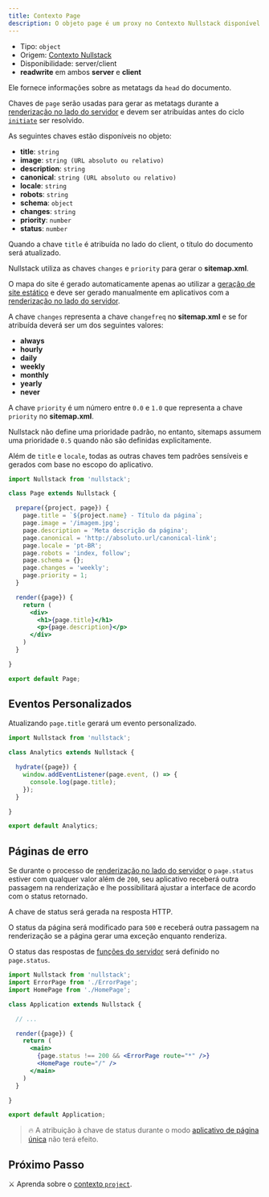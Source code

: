 ```yaml
---
title: Contexto Page
description: O objeto page é um proxy no Contexto Nullstack disponível em ambos client e server e te dá informações sobre as metatags da head do documento
---
```


- Tipo: `object`
- Origem: [Contexto Nullstack](/pt-br/contexto#----contexto-nullstack)
- Disponibilidade: server/client
- **readwrite** em ambos **server** e **client**

Ele fornece informações sobre as metatags da `head` do documento.

Chaves de `page` serão usadas para gerar as metatags durante a [renderização no lado do servidor](/pt-br/renderizando-no-servidor) e devem ser atribuídas antes do ciclo [`initiate`](/pt-br/ciclo-de-vida-full-stack) ser resolvido.

As seguintes chaves estão disponíveis no objeto:

- **title**: `string`
- **image**: `string (URL absoluto ou relativo)`
- **description**: `string`
- **canonical**: `string (URL absoluto ou relativo)`
- **locale**: `string`
- **robots**: `string`
- **schema**: `object`
- **changes**: `string`
- **priority**: `number`
- **status**: `number`

Quando a chave `title` é atribuída no lado do client, o título do documento será atualizado.

Nullstack utiliza as chaves `changes` e `priority` para gerar o **sitemap.xml**.

O mapa do site é gerado automaticamente apenas ao utilizar a [geração de site estático](/pt-br/geracao-de-sites-estaticos) e deve ser gerado manualmente em aplicativos com a [renderização no lado do servidor](/pt-br/renderizando-no-servidor).

A chave `changes` representa a chave `changefreq` no **sitemap.xml** e se for atribuída deverá ser um dos seguintes valores:

- **always**
- **hourly**
- **daily**
- **weekly**
- **monthly**
- **yearly**
- **never**

A chave `priority` é um número entre `0.0` e `1.0` que representa a chave `priority` no **sitemap.xml**.

Nullstack não define uma prioridade padrão, no entanto, sitemaps assumem uma prioridade `0.5` quando não são definidas explicitamente.

Além de `title` e `locale`, todas as outras chaves tem padrões sensíveis e gerados com base no escopo do aplicativo.

```jsx
import Nullstack from 'nullstack';

class Page extends Nullstack {

  prepare({project, page}) {
    page.title = `${project.name} - Título da página`;
    page.image = '/imagem.jpg';
    page.description = 'Meta descrição da página';
    page.canonical = 'http://absoluto.url/canonical-link';
    page.locale = 'pt-BR';
    page.robots = 'index, follow';
    page.schema = {};
    page.changes = 'weekly';
    page.priority = 1;
  }

  render({page}) {
    return (
      <div>
        <h1>{page.title}</h1>
        <p>{page.description}</p>
      </div>
    )
  }

}

export default Page;
```

## Eventos Personalizados

Atualizando `page.title` gerará um evento personalizado.

```jsx
import Nullstack from 'nullstack';

class Analytics extends Nullstack {

  hydrate({page}) {
    window.addEventListener(page.event, () => {
      console.log(page.title);
    });
  }

}

export default Analytics;
```

## Páginas de erro

Se durante o processo de [renderização no lado do servidor](/pt-br/renderizando-no-servidor) o `page.status` estiver com qualquer valor além de `200`, seu aplicativo receberá outra passagem na renderização e lhe possibilitará ajustar a interface de acordo com o status retornado.

A chave de status será gerada na resposta HTTP.

O status da página será modificado para `500` e receberá outra passagem na renderização se a página gerar uma exceção enquanto renderiza.

O status das respostas de [funções do servidor](/pt-br/funcoes-de-servidor) será definido no `page.status`.

```jsx
import Nullstack from 'nullstack';
import ErrorPage from './ErrorPage';
import HomePage from './HomePage';

class Application extends Nullstack {

  // ...

  render({page}) {
    return (
      <main>
        {page.status !== 200 && <ErrorPage route="*" />}
        <HomePage route="/" />
      </main>
    )
  }

}

export default Application;
```

> 🔥 A atribuição à chave de status durante o modo [aplicativo de página única](/pt-br/ciclo-de-vida-full-stack) não terá efeito.

## Próximo Passo

⚔ Aprenda sobre o [contexto `project`](/pt-br/contexto-project).
